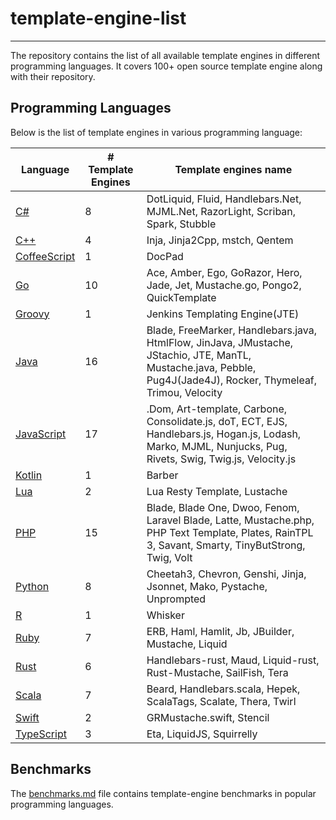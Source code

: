 # template-engine-list

---
The repository contains the list of all available template engines in different programming languages. It covers 100+ open source template engine along with their repository.

## Programming Languages
Below is the list of template engines in various programming language:

| Language                                 | # Template Engines | Template engines name                                                                                                                                             |
|------------------------------------------|--------------------|-------------------------------------------------------------------------------------------------------------------------------------------------------------------|
| [C#](c#-template-engines.md)             | 8                  | DotLiquid, Fluid, Handlebars.Net, MJML.Net, RazorLight, Scriban, Spark, Stubble                                                                                   |
| [C++](c++-template-engines.md)           | 4                  | Inja, Jinja2Cpp, mstch, Qentem                                                                                                                                    |
| [CoffeeScript](misc-template-engines.md) | 1                  | DocPad                                                                                                                                                            |
| [Go](go-template-engines.md)             | 10                 | Ace, Amber, Ego, GoRazor, Hero, Jade, Jet, Mustache.go, Pongo2, QuickTemplate                                                                                     |
| [Groovy](misc-template-engines.md)       | 1                  | Jenkins Templating Engine(JTE)                                                                                                                                    |
| [Java](java-template-engines.md)         | 16                 | Blade, FreeMarker, Handlebars.java, HtmlFlow, JinJava, JMustache, JStachio, JTE, ManTL, Mustache.java, Pebble, Pug4J(Jade4J), Rocker, Thymeleaf, Trimou, Velocity |
| [JavaScript](js-template-engines.md)     | 17                 | .Dom, Art-template, Carbone, Consolidate.js, doT, ECT, EJS, Handlebars.js, Hogan.js, Lodash, Marko, MJML, Nunjucks, Pug, Rivets, Swig, Twig.js, Velocity.js       |
| [Kotlin](kotlin-template-engines.md)     | 1                  | Barber                                                                                                                                                            |
| [Lua](lua-template-engines.md)           | 2                  | Lua Resty Template, Lustache                                                                                                                                      |
| [PHP](php-template-engines.md)           | 15                 | Blade, Blade One, Dwoo, Fenom, Laravel Blade, Latte, Mustache.php, PHP Text Template, Plates, RainTPL 3, Savant, Smarty, TinyButStrong, Twig, Volt                |
| [Python](python-template-engines.md)     | 8                  | Cheetah3, Chevron, Genshi, Jinja, Jsonnet, Mako, Pystache, Unprompted                                                                                             |
| [R](r-template-engines.md)               | 1                  | Whisker                                                                                                                                                           |
| [Ruby](ruby-template-engines.md)         | 7                  | ERB, Haml, Hamlit, Jb, JBuilder, Mustache, Liquid                                                                                                                 |
| [Rust](rust-template-engines.md)         | 6                  | Handlebars-rust, Maud, Liquid-rust, Rust-Mustache, SailFish, Tera                                                                                                 |
| [Scala](scala-template-engines.md)       | 7                  | Beard, Handlebars.scala, Hepek,  ScalaTags, Scalate, Thera, Twirl                                                                                                 |
| [Swift](swift-template-engines.md)       | 2                  | GRMustache.swift, Stencil                                                                                                                                         |
| [TypeScript](misc-template-engines.md)   | 3                  | Eta, LiquidJS, Squirrelly                                                                                                                                         |

## Benchmarks

The [benchmarks.md](benchmarks.md) file contains template-engine benchmarks in popular programming languages.